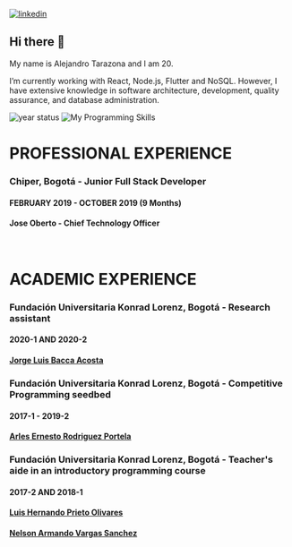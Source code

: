 <a href="https://www.linkedin.com/in/alejandro-tarazona-a73177174">

![linkedin](https://img.shields.io/badge/Alejandro%20Tarazona-0e76a8?style=flat-square&logo=Linkedin&logoColor=white)
</a>

## Hi there 👋

<p>
  My name is Alejandro Tarazona and I am 20.

I’m currently working with React, Node.js, Flutter and NoSQL. However, I have extensive knowledge in software architecture, development, quality assurance, and database administration.

</p>

![year status](https://github-readme-stats.vercel.app/api?username=bpoomq&show_icons=true)
![My Programming Skills](https://github-readme-stats.vercel.app/api/top-langs/?username=BpoomQ&hide=TeX&layout=compact)

# PROFESSIONAL EXPERIENCE

### Chiper, Bogotá - Junior Full Stack Developer

#### FEBRUARY 2019 - OCTOBER 2019 (9 Months)

#### Jose Oberto - Chief Technology Officer

<br/>

# ACADEMIC EXPERIENCE

### Fundación Universitaria Konrad Lorenz, Bogotá - Research assistant

#### 2020-1 AND 2020-2

#### [Jorge Luis Bacca Acosta](jorge.bacca@konradlorenz.edu.co)

### Fundación Universitaria Konrad Lorenz, Bogotá - Competitive Programming seedbed

#### 2017-1 - 2019-2

#### [Arles Ernesto Rodriguez Portela](arlese.rodriguezp@konradlorenz.edu.co)

### Fundación Universitaria Konrad Lorenz, Bogotá - Teacher's aide in an introductory programming course

#### 2017-2 AND 2018-1

#### [Luis Hernando Prieto Olivares](luish.prietoo@konradlorenz.edu.co)

#### [Nelson Armando Vargas Sanchez](nelsona.vargass@konradlorenz.edu.co)
